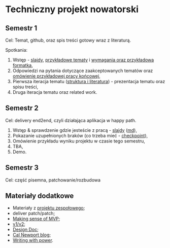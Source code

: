 # Techniczny projekt nowatorski

## Semestr 1

Cel: Temat, github, oraz spis treści gotowy wraz z literaturą.

Spotkania:

1. Wstęp - [slajdy](00_wstep/index.pdf), [przykładowe tematy](01_topic_examples/README.md) i [wymagania oraz przykładowa formatka](01_wymagania_formalne),
2. Odpowiedzi na pytania dotyczące zaakceptowanych tematów oraz [omówienie przykładowej pracy końcowej](02_przykladowe_prace),
3. Pierwsza iteracja tematu ([struktura i literatura](03_related_work_and_structure/index.pdf)) - prezentacja tematu oraz spisu treści,
4. Druga iteracja tematu oraz related work.

## Semestr 2

Cel: delivery end2end, czyli działająca aplikacja w happy path.

1. Wstęp & sprawdzenie gdzie jesteście z pracą - [slajdy](05_wstep_semestr_2/slides.pdf) ([md](05_wstep_semestr_2/slides.md)),
2. Pokazanie uzupełnionych braków (co trzeba mieć - [checkpoint](06_checkpoint/README.md)),
3. Omówienie przykładu wyniku projektu w czasie tego semestru,
4. TBA,
5. Demo.

## Semestr 3

Cel: część pisemna, patchowanie/rozbudowa

## Materiały dodatkowe

- Materiały z [projektu zespołowego](https://github.com/wojciech11/se_projekt_zespolowy/);
- deliver patch/patch;
- [Making sense of MVP](https://blog.crisp.se/2016/01/25/henrikkniberg/making-sense-of-mvp);
- [v1/v2](https://katemats.com/blog/lean-software-development-build-v1s-and-v2s);
- [Design Doc](https://adityarohilla.com/2022/03/22/the-system-design-template-i-use/);
- [Cal Newport blog](https://www.calnewport.com/blog/);
- [Writing with power](https://www.amazon.com/Writing-Power-Techniques-Mastering-Process/dp/0195120183).

